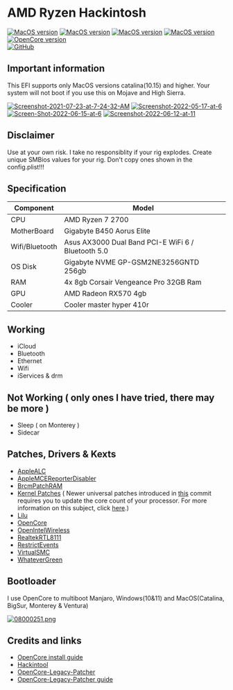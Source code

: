 # AMD Ryzen Hackintosh

[![MacOS version](https://img.shields.io/badge/Catalina-10.15.7-informational.svg)](https://www.apple.com/macos) [![MacOS version](https://img.shields.io/badge/Bigsur-11.6.7-informational.svg)](https://www.apple.com/macos) [![MacOS version](https://img.shields.io/badge/Monterey-12.5%20beta3-informational.svg)](https://www.apple.com/macos) [![MacOS version](https://img.shields.io/badge/Ventura-13.0%20beta-informational.svg)](https://www.apple.com/macos) \
[![OpenCore version](https://img.shields.io/badge/OpenCore-0.8.2-informational.svg)](https://github.com/acidanthera/OpenCorePkg)\
[![GitHub](https://img.shields.io/github/license/sileshn/Ryzentosh?style=flat-square)](https://github.com/sileshn/Ryzentosh/blob/master/LICENSE)

## Important information
This EFI supports only MacOS versions catalina(10.15) and higher. Your system will not boot if you use this on Mojave and High Sierra.

<a href='https://postimg.cc/RJLKgSYB' target='_blank'><img src='https://i.postimg.cc/RJLKgSYB/Screenshot-2021-07-23-at-7-24-32-AM.png' border='0' alt='Screenshot-2021-07-23-at-7-24-32-AM'/></a> <a href='http://postimg.cc/9rpXNM6K' target='_blank'><img src='https://i.postimg.cc/9rpXNM6K/Screenshot-2022-05-17-at-6.png' border='0' alt='Screenshot-2022-05-17-at-6'/></a> <a href='http://postimg.cc/0MF2KnVX' target='_blank'><img src='https://i.postimg.cc/0MF2KnVX/Screen-Shot-2022-06-15-at-6.png' border='0' alt='Screen-Shot-2022-06-15-at-6'/></a> <a href="https://postimg.cc/CnR0bb3d" target="_blank"><img src="https://i.postimg.cc/CnR0bb3d/Screenshot-2022-06-12-at-11.png" alt="Screenshot-2022-06-12-at-11"/></a>

## Disclaimer
Use at your own risk. I take no responsiblity if your rig explodes. Create unique SMBios values for your rig. Don't copy ones shown in the config.plist!!!

## Specification

| Component        | Model                                              |
| ---------------- | ---------------------------------------------------|
| CPU              | AMD Ryzen 7 2700                                   |
| MotherBoard      | Gigabyte B450 Aorus Elite                          |
| Wifi/Bluetooth   | Asus AX3000 Dual Band PCI-E WiFi 6 / Bluetooth 5.0 |
| OS Disk          | Gigabyte NVME GP-GSM2NE3256GNTD 256gb              |
| RAM              | 4x 8gb Corsair Vengeance Pro 32GB Ram              |
| GPU              | AMD Radeon RX570 4gb                               |
| Cooler    	   | Cooler master hyper 410r          		            |

## Working

* iCloud
* Bluetooth
* Ethernet
* Wifi
* iServices & drm

## Not Working ( only ones I have tried, there may be more )

* Sleep ( on Monterey )
* Sidecar

## Patches, Drivers & Kexts

* [AppleALC](https://github.com/acidanthera/AppleALC)
* [AppleMCEReporterDisabler](https://github.com/acidanthera/bugtracker/files/3703498/AppleMCEReporterDisabler.kext.zip)
* [BrcmPatchRAM](https://github.com/acidanthera/BrcmPatchRAM)
* [Kernel Patches](https://github.com/AMD-OSX/AMD_Vanilla) ( Newer universal patches introduced in [this](https://github.com/sileshn/Ryzentosh/commit/adcb87fa003a0e77afaded014984a00ecb07b775) commit requires you to update the core count of your processor. For more information on this subject, click [here](https://github.com/AMD-OSX/AMD_Vanilla#read-me-first).)
* [Lilu](https://github.com/acidanthera/Lilu)
* [OpenCore](https://github.com/acidanthera/OpenCorePkg)
* [OpenIntelWireless](https://github.com/OpenIntelWireless)
* [RealtekRTL8111](https://github.com/Mieze/RTL8111_driver_for_OS_X)
* [RestrictEvents](https://github.com/acidanthera/RestrictEvents)
* [VirtualSMC](https://github.com/acidanthera/VirtualSMC)
* [WhateverGreen](https://github.com/acidanthera/WhateverGreen)

## Bootloader

I use OpenCore to multiboot Manjaro, Windows(10&11) and MacOS(Catalina, BigSur, Monterey & Ventura)

[![08000251.png](https://i.postimg.cc/BZLJG7Yw/08000251.png)](https://postimg.cc/0rsTYnqp)

## Credits and links

* [OpenCore install guide](https://dortania.github.io/OpenCore-Install-Guide)
* [Hackintool](https://www.hackintosh-forum.de/forum/thread/38316-hackintool-ehemals-intel-fb-patcher)
* [OpenCore-Legacy-Patcher](https://github.com/dortania/OpenCore-Legacy-Patcher)
* [OpenCore-Legacy-Patcher guide](https://dortania.github.io/OpenCore-Legacy-Patcher)

